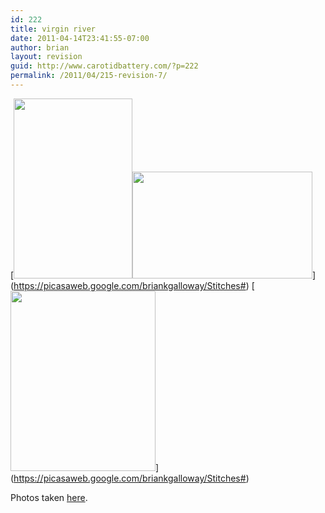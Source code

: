 ```yaml
---
id: 222
title: virgin river
date: 2011-04-14T23:41:55-07:00
author: brian
layout: revision
guid: http://www.carotidbattery.com/?p=222
permalink: /2011/04/215-revision-7/
---
```

[[<img title="Center" src="https://i1.wp.com/lh3.googleusercontent.com/_gNb0_qqamzE/TafjGDNr5ZI/AAAAAAAAJR0/_M7iTHAuipA/s288/IMG_8461_stitch.jpg?resize=190%2C288&#038;ssl=1" alt="" width="190" height="288" data-recalc-dims="1" />](https://picasaweb.google.com/briankgalloway/Stitches#)<img title="Left" src="https://i1.wp.com/lh6.googleusercontent.com/_gNb0_qqamzE/TafjLgUcRdI/AAAAAAAAJR8/EC14meYkrTw/s288/IMG_8457_stitch.jpg?resize=288%2C171&#038;ssl=1" alt="" width="288" height="171" data-recalc-dims="1" />](https://picasaweb.google.com/briankgalloway/Stitches#)  [[<img title="Right" src="https://i2.wp.com/lh5.googleusercontent.com/_gNb0_qqamzE/TafjPOi562I/AAAAAAAAJSE/DdKBcwC-V40/s288/IMG_8463_stitch.jpg?resize=232%2C288&#038;ssl=1" alt="" width="232" height="288" data-recalc-dims="1" />](https://picasaweb.google.com/briankgalloway/Stitches#)](https://picasaweb.google.com/briankgalloway/Stitches#)

Photos taken <a title="Virgin River" href="http://maps.google.com/?ie=UTF8&hq=&hnear=Solana+Beach,+San+Diego,+California&ll=36.921223,-113.857241&spn=0.004683,0.013733&t=h&z=17" target="_blank">here</a>.

<div>
</div>

<div>
</div>